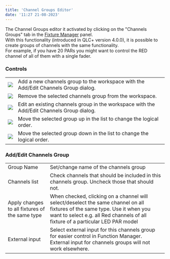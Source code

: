 ```yaml
---
title: 'Channel Groups Editor'
date: '11:27 21-08-2023'
---
```


The Channel Groups editor it activated by clicking on the "Channels Groups" tab in the [Fixture Manager](/fixture-manager) panel.  
With this functionality (introduced in QLC+ version 4.0.0), it is possible to create groups of channels with the same functionality.  
For example, if you have 20 PARs you might want to control the RED channel of all of them with a single fader.  

### Controls

|     |     |
| --- | --- |
| ![](/basics/edit_add.png) | Add a new channels group to the workspace with the Add/Edit Channels Group dialog. |
| ![](/basics/edit_remove.png) | Remove the selected channels group from the workspace. |
| ![](/basics/configure.png) | Edit an existing channels group in the workspace with the Add/Edit Channels Group dialog. |
| ![](/basics/up.png) | Move the selected group up in the list to change the logical order. |
| ![](/basics/down.png) | Move the selected group down in the list to change the logical order. |

### Add/Edit Channels Group

|     |     |
| --- | --- |
| Group Name | Set/change name of the channels group |
| Channels list | Check channels that should be included in this channels group. Uncheck those that should not. |
| Apply changes to all fixtures of the same type | When checked, clicking on a channel will select/deselect the same channel on all fixtures of the same type. Use it when you want to select e.g. all Red channels of all fixture of a particular LED PAR model |
| External input | Select external input for this channels group for easier control in Function Manager. External input for channels groups will not work elsewhere. |